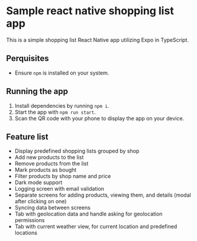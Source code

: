 # Sample react native shopping list app

This is a simple shopping list React Native app utilizing Expo in TypeScript.

## Perquisites

- Ensure `npm` is installed on your system.

## Running the app

1. Install dependencies by running `npm i`.
2. Start the app with `npm run start`.
3. Scan the QR code with your phone to display the app on your device.

## Feature list

- Display predefined shopping lists grouped by shop
- Add new products to the list
- Remove products from the list
- Mark products as bought
- Filter products by shop name and price
- Dark mode support
- Logging screen with email validation
- Separate screens for adding products, viewing them, and details (modal after clicking on one)
- Syncing data between screens
- Tab with geolocation data and handle asking for geolocation permissions
- Tab with current weather view, for current location and predefined locations

